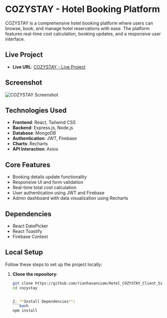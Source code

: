 # COZYSTAY - Hotel Booking Platform

COZYSTAY is a comprehensive hotel booking platform where users can browse, book, and manage hotel reservations with ease. The platform features real-time cost calculation, booking updates, and a responsive user interface.

## Live Project
- **Live URL**: [COZYSTAY - Live Project](https://assignment-11-118f4.web.app/)

## Screenshot
![COZYSTAY Screenshot](path/to/screenshot.png)

## Technologies Used
- **Frontend**: React, Tailwind CSS
- **Backend**: Express.js, Node.js
- **Database**: MongoDB
- **Authentication**: JWT, Firebase
- **Charts**: Recharts
- **API Interaction**: Axios

## Core Features
- Booking details update functionality
- Responsive UI and form validation
- Real-time total cost calculation
- User authentication using JWT and Firebase
- Admin dashboard with data visualization using Recharts

## Dependencies
- React DatePicker
- React Toastify
- Firebase Context

## Local Setup

Follow these steps to set up the project locally:

1. **Clone the repository**:
   ```bash
   git clone https://github.com/rianhasansiam/Hotel_COZYSTAY_Client_Side.git
   cd cozystay 


   2. **Install Dependencies**:
   ```bash
   npm install 

 





